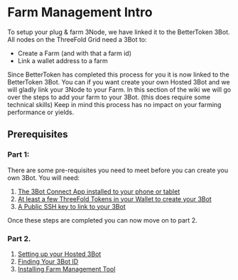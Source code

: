 # Farm Management Intro

To setup your plug & farm 3Node, we have linked it to the BetterToken 3Bot.
All nodes on the ThreeFold Grid need a 3Bot to:

- Create a Farm (and with that a farm id)
- Link a wallet address to a farm

Since BetterToken has completed this process for you it is now linked to the BetterToken 3Bot.
You can if you want create your own Hosted 3Bot and we will gladly link your 3Node to your Farm.
In this section of the wiki we will go over the steps to add your farm to your 3Bot. (this does require some technical skills)
Keep in mind this process has no impact on your farming performance or yields.

## Prerequisites

### Part 1:
There are some pre-requisites you need to meet before you can create you own 3Bot.
You will need:

1. [The 3Bot Connect App installed to your phone or tablet](get_3bot_connect.md)
2. [At least a few ThreeFold Tokens in your Wallet to create your 3Bot](get_tft_from_bt.md)
3. [A Public SSH key to link to your 3Bot](generate_and_ssh_key.md)

Once these steps are completed you can now move on to part 2.

### Part 2.

1. [Setting up your Hosted 3Bot](getting_a_hosted_3bot.md)
2. [Finding Your 3Bot ID](finding_3bot_id.md)
3. [Installing Farm Management Tool](install_farm_management.md)